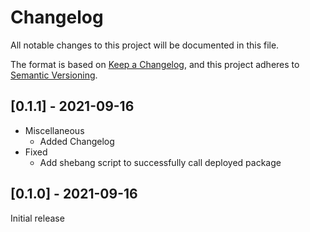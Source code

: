 # Changelog

All notable changes to this project will be documented in this file.

The format is based on [Keep a Changelog](https://keepachangelog.com/en/1.0.0/),
and this project adheres to [Semantic Versioning](https://semver.org/spec/v2.0.0.html).

## \[0.1.1\] - 2021-09-16

- Miscellaneous
  - Added Changelog
- Fixed
  - Add shebang script to successfully call deployed package

## \[0.1.0\] - 2021-09-16

Initial release
